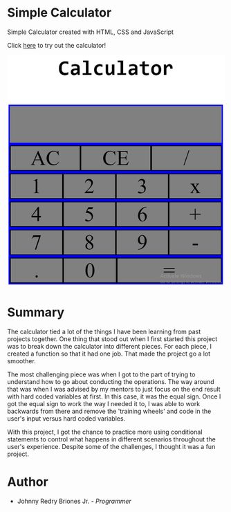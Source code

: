 # Simple Calculator

Simple Calculator created with HTML, CSS and JavaScript

Click [here](https://https://jbri91.github.io/calculator/) to try out the calculator!

![Simple Calculator](/calculator_image.png)

# Summary

The calculator tied a lot of the things I have been learning from past projects together. One thing that stood out when I first started this project was to break down the calculator into different pieces. For each piece, I created a function so that it had one job. That made the project go a lot smoother. 

The most challenging piece was when I got to the part of trying to understand how to go about conducting the operations. The way around that was when I was advised by my mentors to just focus on the end result with hard coded variables at first. In this case, it was the equal sign. Once I got the equal sign to work the way I needed it to, I was able to work backwards from there and remove the 'training wheels' and code in the user's input versus hard coded variables.

With this project, I got the chance to practice more using conditional statements to control what happens in different scenarios throughout the user's experience. Despite some of the challenges, I thought it was a fun project. 





# Author
* Johnny Redry Briones Jr. - *Programmer*